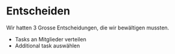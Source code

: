 # Entscheiden

Wir hatten 3 Grosse Entscheidungen, die wir bewältigen mussten.

- Tasks an Mitglieder verteilen
- Additional task auswählen